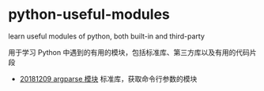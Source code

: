 # python-useful-modules
learn useful modules of python, both built-in and third-party

用于学习 Python 中遇到的有用的模块，包括标准库、第三方库以及有用的代码片段

- [20181209 argparse 模块](https://github.com/Michael728/python-useful-modules/tree/master/learn_argparse) 标准库，获取命令行参数的模块